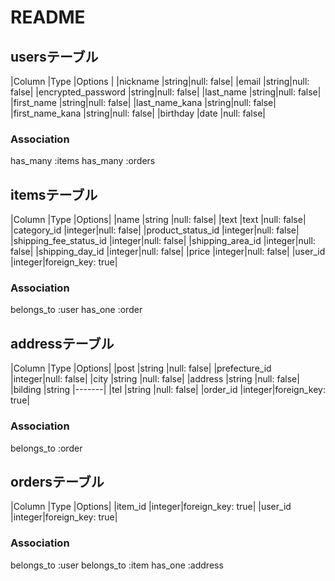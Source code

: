 # README
## usersテーブル

|Column                 |Type  |Options    |
|nickname               |string|null: false|
|email                  |string|null: false|
|encrypted_password     |string|null: false|
|last_name              |string|null: false|
|first_name             |string|null: false|
|last_name_kana         |string|null: false|
|first_name_kana        |string|null: false|
|birthday               |date  |null: false|

### Association

has_many :items
has_many :orders

## itemsテーブル

|Column                 |Type   |Options|
|name                   |string |null: false|
|text                   |text   |null: false|
|category_id            |integer|null: false|
|product_status_id      |integer|null: false|
|shipping_fee_status_id |integer|null: false|
|shipping_area_id       |integer|null: false|
|shipping_day_id        |integer|null: false|
|price                  |integer|null: false|
|user_id                |integer|foreign_key: true|

### Association

belongs_to :user
has_one :order

## addressテーブル

|Column                 |Type   |Options|
|post                   |string |null: false|
|prefecture_id          |integer|null: false|
|city                   |string |null: false|
|address                |string |null: false|
|bilding                |string |-------|
|tel                    |string |null: false|
|order_id               |integer|foreign_key: true|

### Association

belongs_to :order

## ordersテーブル

|Column                 |Type   |Options|
|item_id                |integer|foreign_key: true|
|user_id                |integer|foreign_key: true|

### Association

belongs_to :user
belongs_to :item
has_one :address